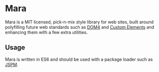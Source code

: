 # Mara

Mara is a MIT licensed, pick-n-mix style library for web sites, built around
polyfilling future web standards such as [DOM4](http://www.w3.org/TR/2015/WD-dom-20150428/)
and [Custom Elements](http://www.w3.org/TR/custom-elements/) and enhancing them
with a few extra utilities.

## Usage

Mara is written in ES6 and should be used with a package loader such as
[JSPM](http://jspm.io).
